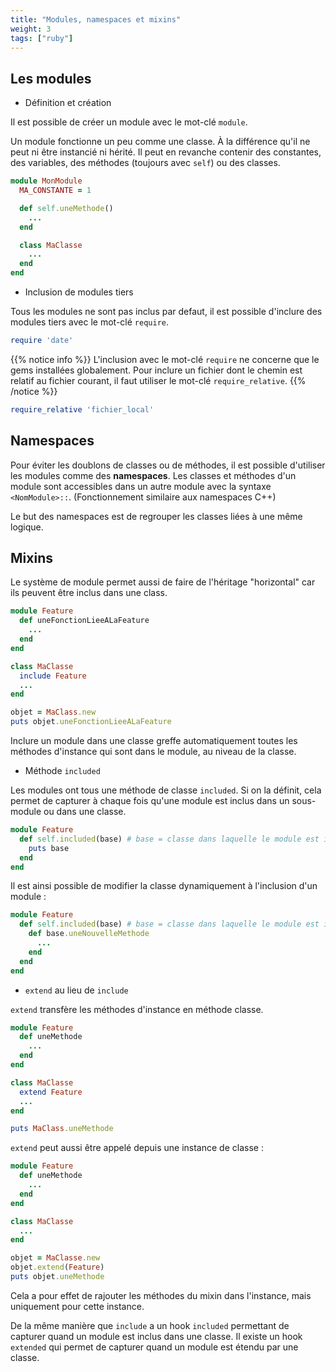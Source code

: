 ```yaml
---
title: "Modules, namespaces et mixins"
weight: 3
tags: ["ruby"]
---
```


## Les modules

* Définition et création

Il est possible de créer un module avec le mot-clé `module`.

Un module fonctionne un peu comme une classe. À la différence qu'il ne peut ni être instancié ni hérité. Il peut en revanche contenir des constantes, des variables, des méthodes (toujours avec `self`) ou des classes.

```ruby
module MonModule
  MA_CONSTANTE = 1

  def self.uneMethode()
    ...
  end

  class MaClasse
    ...
  end
end
```

* Inclusion de modules tiers

Tous les modules ne sont pas inclus par defaut, il est possible d'inclure des modules tiers avec le mot-clé `require`.

```ruby
require 'date'
```

{{% notice info %}}
L'inclusion avec le mot-clé `require` ne concerne que le gems installées globalement. Pour inclure un fichier dont le chemin est relatif au fichier courant, il faut utiliser le mot-clé `require_relative`.
{{% /notice %}}

```ruby
require_relative 'fichier_local'
```

## Namespaces

Pour éviter les doublons de classes ou de méthodes, il est possible d'utiliser les modules comme des **namespaces**. Les classes et méthodes d'un module sont accessibles dans un autre module avec la syntaxe `<NomModule>::`. (Fonctionnement similaire aux namespaces C++)

Le but des namespaces est de regrouper les classes liées à une même logique.

## Mixins

Le système de module permet aussi de faire de l'héritage "horizontal" car ils peuvent être inclus dans une class.

```ruby
module Feature
  def uneFonctionLieeALaFeature
    ...
  end
end

class MaClasse
  include Feature
  ...
end

objet = MaClass.new
puts objet.uneFonctionLieeALaFeature
```

Inclure un module dans une classe greffe automatiquement toutes les méthodes d'instance qui sont dans le module, au niveau de la classe.

* Méthode `included`

Les modules ont tous une méthode de classe `included`. Si on la définit, cela permet de capturer à chaque fois qu'une module est inclus dans un sous-module ou dans une classe.

```ruby
module Feature
  def self.included(base) # base = classe dans laquelle le module est inclus
    puts base
  end
end
```

Il est ainsi possible de modifier la classe dynamiquement à l'inclusion d'un module :

```ruby
module Feature
  def self.included(base) # base = classe dans laquelle le module est inclus
    def base.uneNouvelleMethode
      ...
    end
  end
end
```

* `extend` au lieu de `include`

`extend` transfère les méthodes d'instance en méthode classe.

```ruby
module Feature
  def uneMethode
    ...
  end
end

class MaClasse
  extend Feature
  ...
end

puts MaClass.uneMethode
```

`extend` peut aussi être appelé depuis une instance de classe :

```ruby
module Feature
  def uneMethode
    ...
  end
end

class MaClasse
  ...
end

objet = MaClasse.new
objet.extend(Feature)
puts objet.uneMethode
```

Cela a pour effet de rajouter les méthodes du mixin dans l'instance, mais uniquement pour cette instance.

De la même manière que `include` a un hook `included` permettant de capturer quand un module est inclus dans une classe. Il existe un hook `extended` qui permet de capturer quand un module est étendu par une classe.
